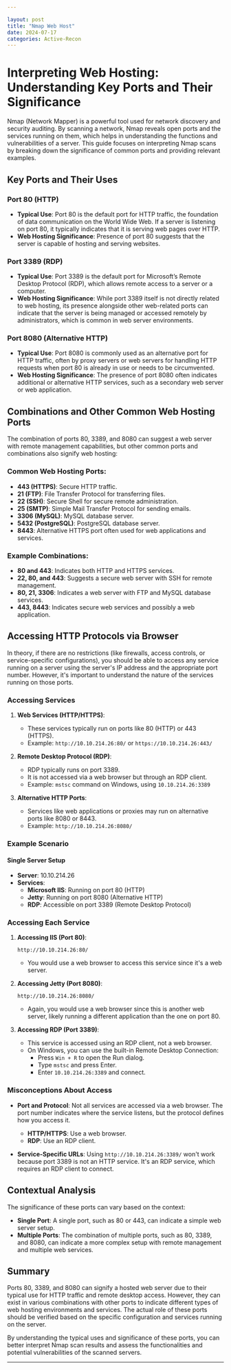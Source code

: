 ```yaml
---

layout: post
title: "Nmap Web Host"
date: 2024-07-17
categories: Active-Recon
---
```


# Interpreting Web Hosting: Understanding Key Ports and Their Significance

Nmap (Network Mapper) is a powerful tool used for network discovery and security auditing. By scanning a network, Nmap reveals open ports and the services running on them, which helps in understanding the functions and vulnerabilities of a server. This guide focuses on interpreting Nmap scans by breaking down the significance of common ports and providing relevant examples.

## Key Ports and Their Uses

### Port 80 (HTTP)
- **Typical Use**: Port 80 is the default port for HTTP traffic, the foundation of data communication on the World Wide Web. If a server is listening on port 80, it typically indicates that it is serving web pages over HTTP.
- **Web Hosting Significance**: Presence of port 80 suggests that the server is capable of hosting and serving websites.

### Port 3389 (RDP)
- **Typical Use**: Port 3389 is the default port for Microsoft’s Remote Desktop Protocol (RDP), which allows remote access to a server or a computer.
- **Web Hosting Significance**: While port 3389 itself is not directly related to web hosting, its presence alongside other web-related ports can indicate that the server is being managed or accessed remotely by administrators, which is common in web server environments.

### Port 8080 (Alternative HTTP)
- **Typical Use**: Port 8080 is commonly used as an alternative port for HTTP traffic, often by proxy servers or web servers for handling HTTP requests when port 80 is already in use or needs to be circumvented.
- **Web Hosting Significance**: The presence of port 8080 often indicates additional or alternative HTTP services, such as a secondary web server or web application.

## Combinations and Other Common Web Hosting Ports

The combination of ports 80, 3389, and 8080 can suggest a web server with remote management capabilities, but other common ports and combinations also signify web hosting:

### Common Web Hosting Ports:
- **443 (HTTPS)**: Secure HTTP traffic.
- **21 (FTP)**: File Transfer Protocol for transferring files.
- **22 (SSH)**: Secure Shell for secure remote administration.
- **25 (SMTP)**: Simple Mail Transfer Protocol for sending emails.
- **3306 (MySQL)**: MySQL database server.
- **5432 (PostgreSQL)**: PostgreSQL database server.
- **8443**: Alternative HTTPS port often used for web applications and services.

### Example Combinations:
- **80 and 443**: Indicates both HTTP and HTTPS services.
- **22, 80, and 443**: Suggests a secure web server with SSH for remote management.
- **80, 21, 3306**: Indicates a web server with FTP and MySQL database services.
- **443, 8443**: Indicates secure web services and possibly a web application.

## Accessing HTTP Protocols via Browser

In theory, if there are no restrictions (like firewalls, access controls, or service-specific configurations), you should be able to access any service running on a server using the server's IP address and the appropriate port number. However, it's important to understand the nature of the services running on those ports.

### Accessing Services

1. **Web Services (HTTP/HTTPS)**:
   - These services typically run on ports like 80 (HTTP) or 443 (HTTPS).
   - Example: `http://10.10.214.26:80/` or `https://10.10.214.26:443/`

2. **Remote Desktop Protocol (RDP)**:
   - RDP typically runs on port 3389.
   - It is not accessed via a web browser but through an RDP client.
   - Example: `mstsc` command on Windows, using `10.10.214.26:3389`

3. **Alternative HTTP Ports**:
   - Services like web applications or proxies may run on alternative ports like 8080 or 8443.
   - Example: `http://10.10.214.26:8080/`

### Example Scenario

#### Single Server Setup

- **Server**: 10.10.214.26
- **Services**:
  - **Microsoft IIS**: Running on port 80 (HTTP)
  - **Jetty**: Running on port 8080 (Alternative HTTP)
  - **RDP**: Accessible on port 3389 (Remote Desktop Protocol)

### Accessing Each Service

1. **Accessing IIS (Port 80)**:
   ```url
   http://10.10.214.26:80/
   ```
   - You would use a web browser to access this service since it's a web server.

2. **Accessing Jetty (Port 8080)**:
   ```url
   http://10.10.214.26:8080/
   ```
   - Again, you would use a web browser since this is another web server, likely running a different application than the one on port 80.

3. **Accessing RDP (Port 3389)**:
   - This service is accessed using an RDP client, not a web browser.
   - On Windows, you can use the built-in Remote Desktop Connection:
     - Press `Win + R` to open the Run dialog.
     - Type `mstsc` and press Enter.
     - Enter `10.10.214.26:3389` and connect.

### Misconceptions About Access

- **Port and Protocol**: Not all services are accessed via a web browser. The port number indicates where the service listens, but the protocol defines how you access it.
  - **HTTP/HTTPS**: Use a web browser.
  - **RDP**: Use an RDP client.

- **Service-Specific URLs**: Using `http://10.10.214.26:3389/` won't work because port 3389 is not an HTTP service. It's an RDP service, which requires an RDP client to connect.

## Contextual Analysis

The significance of these ports can vary based on the context:
- **Single Port**: A single port, such as 80 or 443, can indicate a simple web server setup.
- **Multiple Ports**: The combination of multiple ports, such as 80, 3389, and 8080, can indicate a more complex setup with remote management and multiple web services.

## Summary

Ports 80, 3389, and 8080 can signify a hosted web server due to their typical use for HTTP traffic and remote desktop access. However, they can exist in various combinations with other ports to indicate different types of web hosting environments and services. The actual role of these ports should be verified based on the specific configuration and services running on the server.

By understanding the typical uses and significance of these ports, you can better interpret Nmap scan results and assess the functionalities and potential vulnerabilities of the scanned servers.

---